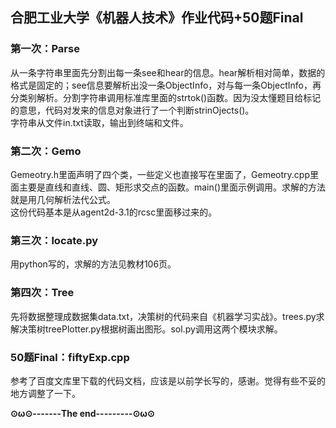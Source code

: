 ## 合肥工业大学《机器人技术》作业代码+50题Final

### 第一次：Parse
从一条字符串里面先分割出每一条see和hear的信息。hear解析相对简单，数据的格式是固定的；see信息要解析出没一条ObjectInfo，对与每一条ObjectInfo，再分类别解析。分割字符串调用标准库<cstring>里面的strtok()函数。因为没太懂题目给标记的意思，代码对发来的信息对象进行了一个判断strinOjects()。<br/>
字符串从文件in.txt读取，输出到终端和文件。<br/>

### 第二次：Gemo
Gemeotry.h里面声明了四个类，一些定义也直接写在里面了，Gemeotry.cpp里面主要是直线和直线、圆、矩形求交点的函数。main()里面示例调用。求解的方法就是用几何解析法代公式。<br/>
这份代码基本是从agent2d-3.1的rcsc里面移过来的。

### 第三次：locate.py
用python写的，求解的方法见教材106页。

### 第四次：Tree
先将数据整理成数据集data.txt，决策树的代码来自《机器学习实战》。trees.py求解决策树treePlotter.py根据树画出图形。sol.py调用这两个模块求解。

### 50题Final：fiftyExp.cpp
参考了百度文库里下载的代码文档，应该是以前学长写的，感谢。觉得有些不妥的地方调整了一下。<br/>

**⊙ω⊙-------The end---------⊙ω⊙**
